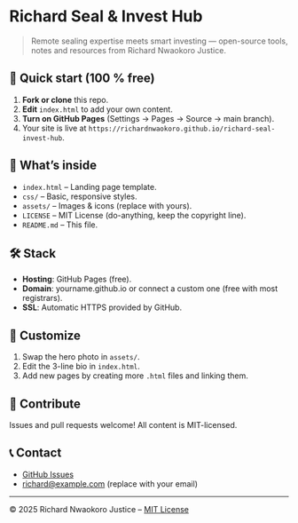 # Richard Seal & Invest Hub

> Remote sealing expertise meets smart investing — open-source tools, notes and resources from Richard Nwaokoro Justice.

## 🚀 Quick start (100 % free)

1. **Fork or clone** this repo.  
2. **Edit** `index.html` to add your own content.  
3. **Turn on GitHub Pages** (Settings → Pages → Source → main branch).  
4. Your site is live at `https://richardnwaokoro.github.io/richard-seal-invest-hub`.

## 📁 What’s inside

- `index.html` – Landing page template.  
- `css/` – Basic, responsive styles.  
- `assets/` – Images & icons (replace with yours).  
- `LICENSE` – MIT License (do-anything, keep the copyright line).  
- `README.md` – This file.

## 🛠️ Stack

- **Hosting**: GitHub Pages (free).  
- **Domain**: yourname.github.io or connect a custom one (free with most registrars).  
- **SSL**: Automatic HTTPS provided by GitHub.

## 🧩 Customize

1. Swap the hero photo in `assets/`.  
2. Edit the 3-line bio in `index.html`.  
3. Add new pages by creating more `.html` files and linking them.

## 🤝 Contribute

Issues and pull requests welcome! All content is MIT-licensed.

## 📞 Contact

- [GitHub Issues](https://github.com/richardnwaokoro/richard-seal-invest-hub/issues)  
- richard@example.com (replace with your email)

---

© 2025 Richard Nwaokoro Justice – [MIT License](./LICENSE)
